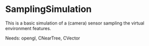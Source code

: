 SamplingSimulation
==================

This is a basic simulation of a (camera) sensor sampling the virtual environment features. 

Needs: opengl, CNearTree, CVector
